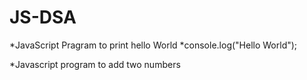 # JS-DSA

\*JavaScript Pragram to print hello World
\*console.log("Hello World");

\*Javascript program to add two numbers
